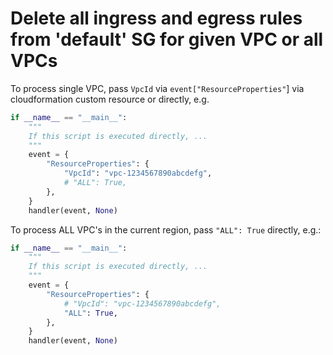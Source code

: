 # Delete all ingress and egress rules from 'default' SG for given VPC or all VPCs

To process single VPC, pass `VpcId` via `event["ResourceProperties"`] via cloudformation custom resource or directly, e.g.

```python
if __name__ == "__main__":
    """
    If this script is executed directly, ...
    """
    event = {
        "ResourceProperties": {
            "VpcId": "vpc-1234567890abcdefg",
            # "ALL": True,
        },
    }
    handler(event, None)
```

To process ALL VPC's in the current region, pass `"ALL": True` directly, e.g.:

```python
if __name__ == "__main__":
    """
    If this script is executed directly, ...
    """
    event = {
        "ResourceProperties": {
            # "VpcId": "vpc-1234567890abcdefg",
            "ALL": True,
        },
    }
    handler(event, None)
```

